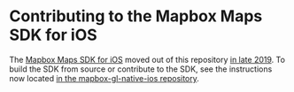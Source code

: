 # Contributing to the Mapbox Maps SDK for iOS

The [Mapbox Maps SDK for iOS](https://docs.mapbox.com/ios/maps/) moved out of this repository [in late 2019](https://github.com/mapbox/mapbox-gl-native/issues/15971). To build the SDK from source or contribute to the SDK, see the instructions now located [in the mapbox-gl-native-ios repository](https://github.com/mapbox/mapbox-gl-native-ios/tree/master/platform/ios/DEVELOP.md).
